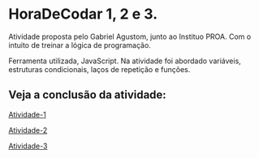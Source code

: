 # HoraDeCodar 1, 2 e 3.
<p>Atividade proposta pelo Gabriel Agustom, junto ao Instituo PROA. Com o intuito de treinar a lógica de programação.</p>
<p>Ferramenta utilizada, JavaScript. Na atividade foi abordado variáveis, estruturas condicionais, laços de repetição e funções.</p>

<h2>Veja a conclusão da atividade:</h2>
<p><a href="atividade-1">Atividade-1</a></p>
<p><a href="atividade-2">Atividade-2</a></p>
<p><a href="atividade-3">Atividade-3</a></p>
